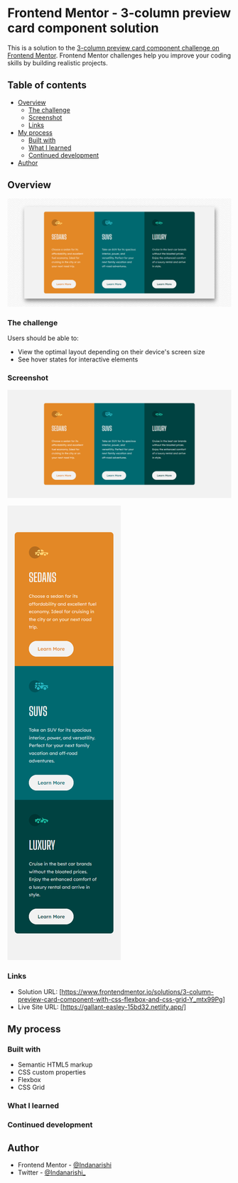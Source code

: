 # Frontend Mentor - 3-column preview card component solution

This is a solution to the [3-column preview card component challenge on Frontend Mentor](https://www.frontendmentor.io/challenges/3column-preview-card-component-pH92eAR2-). Frontend Mentor challenges help you improve your coding skills by building realistic projects. 

## Table of contents

- [Overview](#overview)
  - [The challenge](#the-challenge)
  - [Screenshot](#screenshot)
  - [Links](#links)
- [My process](#my-process)
  - [Built with](#built-with)
  - [What I learned](#what-i-learned)
  - [Continued development](#continued-development)
- [Author](#author)


## Overview
![](./overview.png)

### The challenge

Users should be able to:

- View the optimal layout depending on their device's screen size
- See hover states for interactive elements

### Screenshot

![](./screenshot.png)

![](./screenshot-2.png)

### Links

- Solution URL: [https://www.frontendmentor.io/solutions/3-column-preview-card-component-with-css-flexbox-and-css-grid-Y_mtx99Pg]
- Live Site URL: [https://gallant-easley-15bd32.netlify.app/]

## My process

### Built with

- Semantic HTML5 markup
- CSS custom properties
- Flexbox
- CSS Grid

### What I learned


### Continued development


## Author

- Frontend Mentor - [@Indanarishi](https://www.frontendmentor.io/profile/Indanarishi)
- Twitter - [@Indanarishi_](https://www.twitter.com/Indanarishi_)

